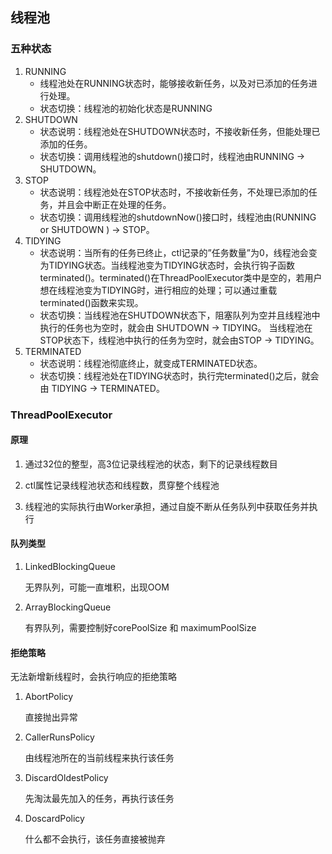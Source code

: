 ## 线程池

### 五种状态

1. RUNNING
   * 线程池处在RUNNING状态时，能够接收新任务，以及对已添加的任务进行处理。 
   * 状态切换：线程池的初始化状态是RUNNING
2. SHUTDOWN
   * 状态说明：线程池处在SHUTDOWN状态时，不接收新任务，但能处理已添加的任务。
   * 状态切换：调用线程池的shutdown()接口时，线程池由RUNNING -> SHUTDOWN。
3. STOP
   * 状态说明：线程池处在STOP状态时，不接收新任务，不处理已添加的任务，并且会中断正在处理的任务。
   * 状态切换：调用线程池的shutdownNow()接口时，线程池由(RUNNING or SHUTDOWN ) -> STOP。
4. TIDYING
   * 状态说明：当所有的任务已终止，ctl记录的”任务数量”为0，线程池会变为TIDYING状态。当线程池变为TIDYING状态时，会执行钩子函数terminated()。terminated()在ThreadPoolExecutor类中是空的，若用户想在线程池变为TIDYING时，进行相应的处理；可以通过重载terminated()函数来实现。
   * 状态切换：当线程池在SHUTDOWN状态下，阻塞队列为空并且线程池中执行的任务也为空时，就会由 SHUTDOWN -> TIDYING。 
     当线程池在STOP状态下，线程池中执行的任务为空时，就会由STOP -> TIDYING。
5. TERMINATED
   * 状态说明：线程池彻底终止，就变成TERMINATED状态。 
   * 状态切换：线程池处在TIDYING状态时，执行完terminated()之后，就会由 TIDYING -> TERMINATED。

### ThreadPoolExecutor

#### 原理

1. 通过32位的整型，高3位记录线程池的状态，剩下的记录线程数目

2. ctl属性记录线程池状态和线程数，贯穿整个线程池
3. 线程池的实际执行由Worker承担，通过自旋不断从任务队列中获取任务并执行

#### 队列类型

1. LinkedBlockingQueue

   无界队列，可能一直堆积，出现OOM

2. ArrayBlockingQueue

   有界队列，需要控制好corePoolSize 和 maximumPoolSize

#### 拒绝策略

无法新增新线程时，会执行响应的拒绝策略

1. AbortPolicy

   直接抛出异常

2. CallerRunsPolicy

   由线程池所在的当前线程来执行该任务

3. DiscardOldestPolicy

   先淘汰最先加入的任务，再执行该任务

4. DoscardPolicy

   什么都不会执行，该任务直接被抛弃